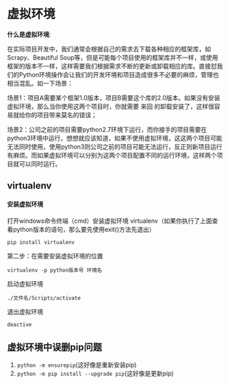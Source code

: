 # 虚拟环境
**什么是虚拟环境**:

在实际项目开发中，我们通常会根据自己的需求去下载各种相应的框架库，如Scrapy、Beautiful Soup等，但是可能每个项目使用的框架库并不一样，或使用框架的版本不一样，这样需要我们根据需求不断的更新或卸载相应的库。直接怼我们的Python环境操作会让我们的开发环境和项目造成很多不必要的麻烦，管理也相当混乱。如一下场景：

场景1：项目A需要某个框架1.0版本，项目B需要这个库的2.0版本。如果没有安装虚拟环境，那么当你使用这两个项目时，你就需要 来回 的卸载安装了，这样很容易就给你的项目带来莫名的错误；

场景2：公司之前的项目需要python2.7环境下运行，而你接手的项目需要在python3环境中运行，想想就应该知道，如果不使用虚拟环境，这这两个项目可能无法同时使用，使用python3则公司之前的项目可能无法运行，反正则新项目运行有麻烦。而如果虚拟环境可以分别为这两个项目配置不同的运行环境，这样两个项目就可以同时运行。


## virtualenv

#### 安装虚拟环境

打开windows命令终端（cmd）安装虚拟环境 virtualenv（如果你执行了上面查看python版本的语句，那么要先使用exit()方法先退出）
```
pip install virtualenv
```

第二步：在需要安装虚拟环境的位置
```
virtualenv -p python版本号 环境名
```

启动虚拟环境
```
./文件名/Scripts/activate
```

退出虚拟环境
```
deactive
```

## 虚拟环境中误删pip问题

1.  `python -m ensurepip`(这好像是重新安装pip)
2.  `python -m pip install --upgrade pip`(这好像是更新pip)